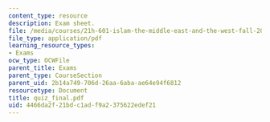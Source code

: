 ```yaml
---
content_type: resource
description: Exam sheet.
file: /media/courses/21h-601-islam-the-middle-east-and-the-west-fall-2006/4466da2f21bdc1adf9a2375622edef21_quiz_final.pdf
file_type: application/pdf
learning_resource_types:
- Exams
ocw_type: OCWFile
parent_title: Exams
parent_type: CourseSection
parent_uid: 2b14a749-706d-26aa-6aba-ae64e94f6812
resourcetype: Document
title: quiz_final.pdf
uid: 4466da2f-21bd-c1ad-f9a2-375622edef21
---
```

